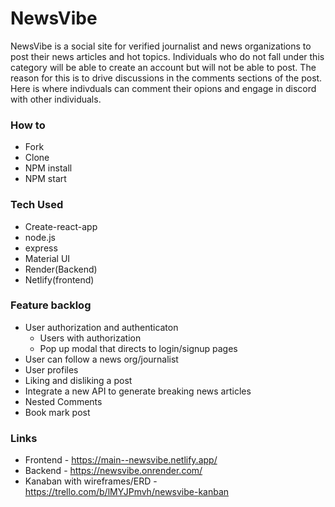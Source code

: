 # NewsVibe
NewsVibe is a social site for verified journalist and news organizations to post their news articles and hot topics. Individuals who do not fall under this category will be able to create an account but will not be able to post. The reason for this is to drive discussions in the comments sections of the post. Here is where indivduals can comment their opions and engage in discord with other individuals.  

### How to
* Fork
* Clone
* NPM install
* NPM start

### Tech Used
* Create-react-app
* node.js
* express
* Material UI
* Render(Backend)
* Netlify(frontend)

### Feature backlog
* User authorization and authenticaton
   * Users with authorization
   * Pop up modal that directs to login/signup pages
* User can follow a news org/journalist
* User profiles
* Liking and disliking a post
* Integrate a new API to generate breaking news articles
* Nested Comments
* Book mark post 

### Links
* Frontend - https://main--newsvibe.netlify.app/
* Backend - https://newsvibe.onrender.com/
* Kanaban with wireframes/ERD - https://trello.com/b/lMYJPmvh/newsvibe-kanban




